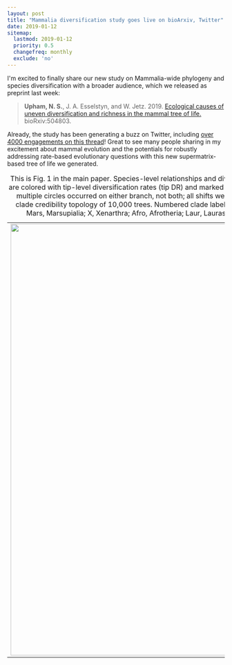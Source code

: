 ```yaml
---
layout: post
title: "Mammalia diversification study goes live on bioArxiv, Twitter"
date: 2019-01-12
sitemap:
  lastmod: 2019-01-12
  priority: 0.5
  changefreq: monthly
  exclude: 'no'
---
```


I'm excited to finally share our new study on Mammalia-wide phylogeny and species diversification with a broader audience, which we released as preprint last week: 

>**Upham, N. S.**, J. A. Esselstyn, and W. Jetz. 2019. [Ecological causes of uneven diversification and richness in the mammal tree of life.](https://doi.org/10.1101/504803) bioRxiv:504803.

Already, the study has been generating a buzz on Twitter, including [over 4000 engagements on this thread](https://twitter.com/n8_upham/status/1082317979776401409)!  Great to see many people sharing in my excitement about mammal evolution and the potentials for robustly addressing rate-based evolutionary questions with this new supermatrix-based tree of life we generated.

<table class="image" style="float:center" caption-side="bottom" text-align="left">
<caption>This is Fig. 1 in the main paper. Species-level relationships and diversification rates across 5911 species of mammals. The branches are colored with tip-level diversification rates (tip DR) and marked with 24 shifts in lineage diversification rates (labels A-X; shifts with multiple circles occurred on either branch, not both; all shifts were detected in ≥ 5 of 10 trees analyzed in BAMM (43)). Maximum clade credibility topology of 10,000 trees. Numbered clade labels correspond to orders and subclades listed in the plot periphery: Mars, Marsupialia; X, Xenarthra; Afro, Afrotheria; Laur, Laurasiatheria; Euar, Euarchontoglires. Scale in millions of years, Ma.</caption>
<tr><td><img src="https://n8upham.github.io/images/Fig1_NDexp_TopoCons_24Oct2018.jpg" width="1000px" /></td></tr>
</table>


